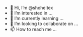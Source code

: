 - 👋 Hi, I’m @shoheltex
- 👀 I’m interested in ...
- 🌱 I’m currently learning ...
- 💞️ I’m looking to collaborate on ...
- 📫 How to reach me ...

<!---
shoheltex/shoheltex is a ✨ special ✨ repository because its `README.md` (this file) appears on your GitHub profile.
You can click the Preview link to take a look at your changes.
--->
